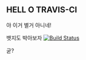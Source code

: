 HELL O TRAVIS-CI
----
야 이거 별거 아니네!

뱃지도 박아보자
[![Build Status](https://travis-ci.org/KUR-creative/hello-travis-ci.svg?branch=dev)](https://travis-ci.org/KUR-creative/hello-travis-ci)

굳?

